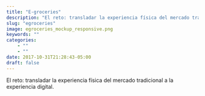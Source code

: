 ```yaml
---
title: "E-groceries"
description: "El reto: transladar la experiencia física del mercado tradicional a la experiencia digital"
slug: "egroceries"
image: egroceries_mockup_responsive.png
keywords: ""
categories: 
    - ""
    - ""
date: 2017-10-31T21:28:43-05:00
draft: false
---
```


El reto: transladar la experiencia física del mercado tradicional a la experiencia digital.